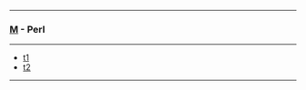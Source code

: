 
---

### [M](https://github.com/ttltrk/TTT/blob/master/menu.md) - Perl

---

* [t1]()
* [t2]()

---

